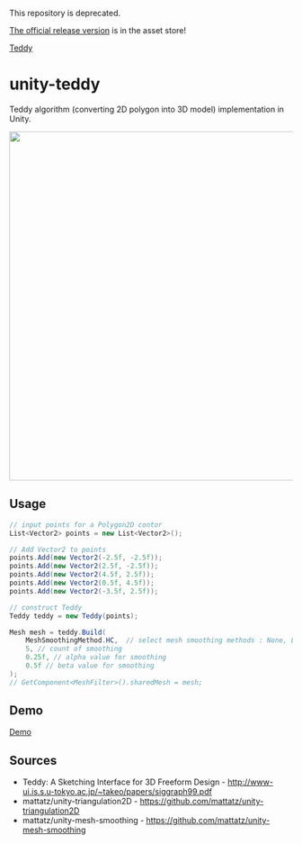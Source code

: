 This repository is deprecated.

[The official release version](https://www.assetstore.unity3d.com/#!/content/99075) is in the asset store!

[Teddy](https://www.assetstore.unity3d.com/#!/content/99075)

unity-teddy
=====================

Teddy algorithm (converting 2D polygon into 3D model) implementation in Unity.

<img src="https://raw.githubusercontent.com/mattatz/unity-teddy/master/Captures/Demo.gif" width="620px">

## Usage

```cs
// input points for a Polygon2D contor
List<Vector2> points = new List<Vector2>();

// Add Vector2 to points
points.Add(new Vector2(-2.5f, -2.5f));
points.Add(new Vector2(2.5f, -2.5f));
points.Add(new Vector2(4.5f, 2.5f));
points.Add(new Vector2(0.5f, 4.5f));
points.Add(new Vector2(-3.5f, 2.5f));

// construct Teddy 
Teddy teddy = new Teddy(points);

Mesh mesh = teddy.Build(
    MeshSmoothingMethod.HC,  // select mesh smoothing methods : None, Laplacian, HC
    5, // count of smoothing
    0.25f, // alpha value for smoothing 
    0.5f // beta value for smoothing
);
// GetComponent<MeshFilter>().sharedMesh = mesh;
```

## Demo

[Demo](https://mattatz.github.io/unity/teddy)

## Sources

- Teddy: A Sketching Interface for 3D Freeform Design - http://www-ui.is.s.u-tokyo.ac.jp/~takeo/papers/siggraph99.pdf
- mattatz/unity-triangulation2D - https://github.com/mattatz/unity-triangulation2D
- mattatz/unity-mesh-smoothing - https://github.com/mattatz/unity-mesh-smoothing

